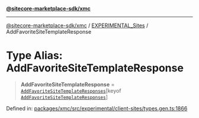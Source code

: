 [**@sitecore-marketplace-sdk/xmc**](../../../../README.md)

***

[@sitecore-marketplace-sdk/xmc](../../../../README.md) / [EXPERIMENTAL\_Sites](../README.md) / AddFavoriteSiteTemplateResponse

# Type Alias: AddFavoriteSiteTemplateResponse

> **AddFavoriteSiteTemplateResponse** = [`AddFavoriteSiteTemplateResponses`](AddFavoriteSiteTemplateResponses.md)\[keyof [`AddFavoriteSiteTemplateResponses`](AddFavoriteSiteTemplateResponses.md)\]

Defined in: [packages/xmc/src/experimental/client-sites/types.gen.ts:1866](https://github.com/Sitecore/marketplace-sdk/blob/main/packages/xmc/src/experimental/client-sites/types.gen.ts#L1866)
